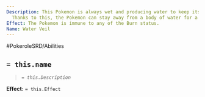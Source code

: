 ```yaml
---
Description: This Pokemon is always wet and producing water to keep itself moist.
  Thanks to this, the Pokemon can stay away from a body of water for a long time.
Effect: The Pokemon is immune to any of the Burn status.
Name: Water Veil
---
```


#PokeroleSRD/Abilities

## `= this.name`

> *`= this.Description`*

**Effect:** `= this.Effect`